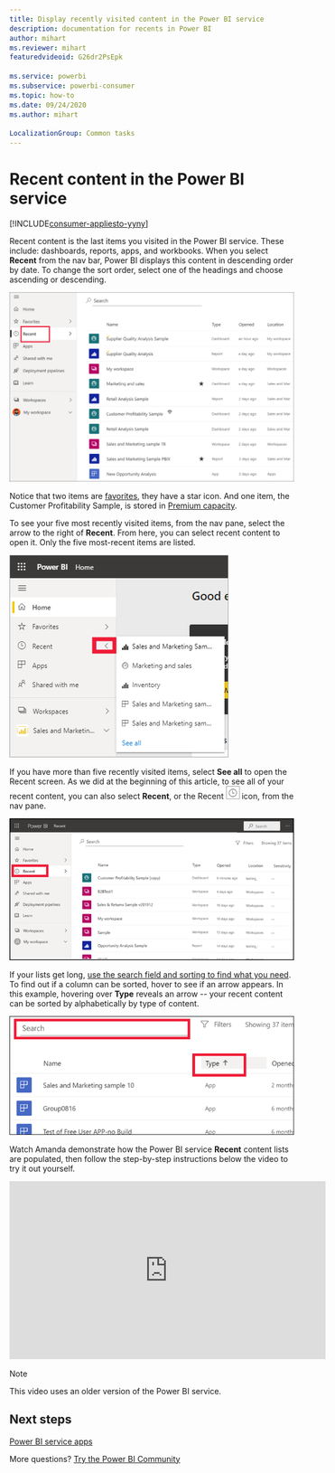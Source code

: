 ```yaml
---
title: Display recently visited content in the Power BI service
description: documentation for recents in Power BI
author: mihart
ms.reviewer: mihart
featuredvideoid: G26dr2PsEpk

ms.service: powerbi
ms.subservice: powerbi-consumer
ms.topic: how-to
ms.date: 09/24/2020
ms.author: mihart

LocalizationGroup: Common tasks
---
```

# **Recent** content in the Power BI service

[!INCLUDE[consumer-appliesto-yyny](../includes/consumer-appliesto-yyny.md)]

Recent content is the last items you visited in the Power BI service. These include: dashboards, reports, apps, and workbooks. When you select **Recent** from the nav bar, Power BI displays this content in descending order by date.  To change the sort order, select one of the headings and choose ascending or descending.


![Recent content window](./media/end-user-recent/power-bi-recents.png)

Notice that two items are [favorites](end-user-favorite.md), they have a star icon. And one item, the Customer Profitability Sample, is stored in [Premium capacity](end-user-license.md).

To see your five most recently visited items, from the nav pane, select the arrow to the right of **Recent**.  From here, you can select recent content to open it. Only the five most-recent items are listed.

![Recent content flyout](./media/end-user-recent/power-bi-recent-fly-out.png)

If you have more than five recently visited items, select **See all** to open the Recent screen. As we did at the beginning of this article, to see all of your recent content, you can also select **Recent**, or the Recent ![Recent icon](./media/end-user-recent/power-bi-icon.png)  icon, from the nav pane.

![display all recent content](./media/end-user-recent/power-bi-admin-recent.png)

If your lists get long, [use the search field and sorting to find what you need](end-user-search-sort.md). To find out if a column can be sorted, hover to see if an arrow appears. In this example, hovering over **Type** reveals an arrow -- your recent content can be sorted by alphabetically by type of content. 

![Screenshot showing both the Search field and the sort arrow](./media/end-user-recent/power-bi-recent-sort-search.png)

Watch Amanda demonstrate how the Power BI service **Recent** content lists are populated, then follow the step-by-step instructions below the video to try it out yourself.

<iframe width="560" height="315" src="https://www.youtube.com/embed/G26dr2PsEpk" frameborder="0" allowfullscreen></iframe>

> [!NOTE]
> This video uses an older version of the Power BI service.

<!--
## Actions available from the **Recent** content list
The actions available to you will depend on the settings assigned by the content *designer*. Some of your options may include:
* Select the star icon to [favorite a dashboard, report, or app](end-user-favorite.md) ![star icon](./media/end-user-shared-with-me/power-bi-star-icon.png).
* Some dashboards and reports can be re-shared  ![share icon](./media/end-user-shared-with-me/power-bi-share-icon-new.png).
* [Open the report in Excel](end-user-export.md) ![export to Excel icon](./media/end-user-shared-with-me/power-bi-excel.png) 
* [View insights](end-user-insights.md) that Power BI finds in the data ![insights icon](./media/end-user-shared-with-me/power-bi-insights.png). -->





## Next steps
[Power BI service apps](end-user-apps.md)

More questions? [Try the Power BI Community](https://community.powerbi.com/)

